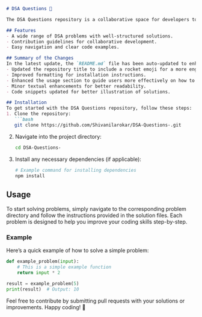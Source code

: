 ```markdown
# DSA Questions 🚀

The DSA Questions repository is a collaborative space for developers to explore, practice, and enhance their Data Structures and Algorithms skills. This repository contains a variety of problems with solutions that help in improving your coding proficiency.

## Features
- A wide range of DSA problems with well-structured solutions.
- Contribution guidelines for collaborative development.
- Easy navigation and clear code examples.

## Summary of the Changes
In the latest update, the `README.md` file has been auto-updated to enhance clarity and presentation. Here are the key changes made:
- Updated the repository title to include a rocket emoji for a more engaging appearance.
- Improved formatting for installation instructions.
- Enhanced the usage section to guide users more effectively on how to start solving problems.
- Minor textual enhancements for better readability.
- Code snippets updated for better illustration of solutions.

## Installation
To get started with the DSA Questions repository, follow these steps:
1. Clone the repository:
   ```bash
   git clone https://github.com/Shivanilarokar/DSA-Questions-.git
   ```
2. Navigate into the project directory:
   ```bash
   cd DSA-Questions-
   ```
3. Install any necessary dependencies (if applicable):
   ```bash
   # Example command for installing dependencies
   npm install
   ```

## Usage
To start solving problems, simply navigate to the corresponding problem directory and follow the instructions provided in the solution files. Each problem is designed to help you improve your coding skills step-by-step.

### Example
Here’s a quick example of how to solve a simple problem:

```python
def example_problem(input):
    # This is a simple example function
    return input * 2

result = example_problem(5)
print(result)  # Output: 10
```

Feel free to contribute by submitting pull requests with your solutions or improvements. Happy coding! 🚀
```